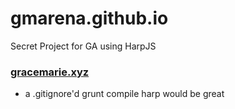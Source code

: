 # gmarena.github.io
Secret Project for GA using HarpJS

### <a href="http://www.gracemarie.xyz" target="_blank">gracemarie.xyz</a>
- a .gitignore'd grunt compile harp would be great